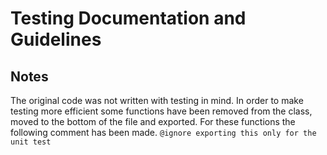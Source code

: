 # Testing Documentation and Guidelines

## Notes

The original code was not written with testing in mind. In order to make testing more efficient some functions have been removed from the class, moved to the bottom of the file and exported. For these functions the following comment has been made.
`@ignore exporting this only for the unit test`
